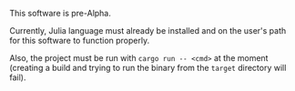 This software is pre-Alpha.

Currently, Julia language must already be installed and on the user's path for this software to function properly.

Also, the project must be run with `cargo run -- <cmd>` at the moment (creating a build and trying to run the binary from the `target` directory will fail).